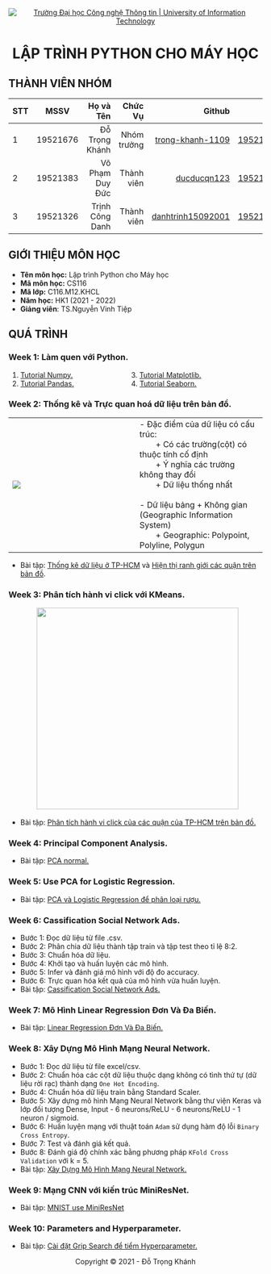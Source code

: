 <!-- Banner -->
<p align="center">
  <a href="https://www.uit.edu.vn/" title="Trường Đại học Công nghệ Thông tin" style="border: none;">
    <img src="https://i.imgur.com/WmMnSRt.png" alt="Trường Đại học Công nghệ Thông tin | University of Information Technology">
  </a>
</p>

<h1 align="center"><b>LẬP TRÌNH PYTHON CHO MÁY HỌC</b></h>

## THÀNH VIÊN NHÓM
| STT    | MSSV          | Họ và Tên              |Chức Vụ    | Github                                                  | Email                   |
| ------ |:-------------:| ----------------------:|----------:|--------------------------------------------------------:|-------------------------:
| 1      | 19521676      | Đỗ Trọng Khánh         |Nhóm trưởng|[trong-khanh-1109](https://github.com/trong-khanh-1109)  |19521676@gm.uit.edu.vn   |
| 2      | 19521383      | Võ Phạm Duy Đức        |Thành viên |[ducducqn123](https://github.com/ducducqn123)            |19521383@gm.uit.edu.vn   |
| 3      | 19521326      | Trịnh Công Danh        |Thành viên |[danhtrinh15092001](https://github.com/danhtrinh15092001)|19521326@gm.uit.edu.vn   |

## GIỚI THIỆU MÔN HỌC
* **Tên môn học:** Lập trình Python cho Máy học
* **Mã môn học:** CS116
* **Mã lớp:** C116.M12.KHCL
* **Năm học:** HK1 (2021 - 2022)
* **Giảng viên**: TS.Nguyễn Vinh Tiệp

## QUÁ TRÌNH
### Week 1: Làm quen với Python.
   1. [Tutorial Numpy.](Week_1/Tutorial_Numpy.ipynb) &emsp;&emsp;&emsp;&emsp;&emsp;&emsp;&emsp;&emsp;3. [Tutorial Matplotlib.](Week_1/Tutorial_Matplotlib.ipynb)
   2. [Tutorial Pandas.](Week_1/Tutorial_Pandas.ipynb) &emsp;&emsp;&emsp;&emsp;&emsp;&emsp;&emsp;&nbsp;&nbsp;&nbsp;4. [Tutorial Seaborn.](Week_1/Seaborn.ipynb)

### Week 2: Thống kê và Trực quan hoá dữ liệu trên bản đồ.
<table>
<tr>
  <td width='50%'>
    <img src='https://github.com/trong-khanh-1109/CS116.M12.KHCL/blob/ddb5fa11853bca660bb5c2b299f40a5e3a4109ae/Image/Week_2.png'></img>
  </td>
  <td>
    - Đặc điểm của dữ liệu có cấu trúc:</br>
    &emsp;&emsp;+ Có các trường(cột) có thuộc tính cố định</br>
    &emsp;&emsp;+ Ý nghĩa các trường không thay đổi</br>
    &emsp;&emsp;+ Dữ liệu thống nhất</br></br>
    - Dữ liệu bảng + Không gian (Geographic Information System)</br>
    &emsp;&emsp;+ Geographic: Polypoint, Polyline, Polygun</br>
  </td>
</tr>
  <table>
  
  - Bài tập: [Thống kê dữ liệu ở TP-HCM](Week_2/Thống_kê_dân_số_TPHCM.ipynb) và [Hiện thị ranh giới các quận trên bản đồ](Week_2/Hiển_thị_ranh_giới_quận_trên_bản_đồ.ipynb).
  
### Week 3: Phân tích hành vi click với KMeans.
  &emsp;&emsp;&emsp;&emsp;<img height=400 src='https://github.com/trong-khanh-1109/CS116.M12.KHCL/blob/86b5b5443b473b67e8f0eb98ec18d037b949e7ba/Image/week3.png'></img>
  
  - Bài tập: [Phân tích hành vi click của các quận của TP-HCM trên bản đồ.](https://github.com/trong-khanh-1109/CS116.M12.KHCL/blob/d3c6b14510918129373e294550cc6c9eb1d850c2/Week_3/Qu%C3%A1%20Tr%C3%ACnh/Pha%CC%82n_ti%CC%81ch_ha%CC%80nh_vi_click_vo%CC%9B%CC%81i_KMeans.ipynb)

### Week 4: Principal Component Analysis.
  - Bài tập: [PCA normal.](https://github.com/trong-khanh-1109/CS116.M12.KHCL/blob/929302dfdf9b663c53215b91cf3e46f7170727fe/Week_4/Qu%C3%A1%20Tr%C3%ACnh/PCA_homework_normal.ipynb)

### Week 5: Use PCA for Logistic Regression.
  - Bài tập: [PCA và Logistic Regression để phân loại rượu.](https://github.com/trong-khanh-1109/CS116.M12.KHCL/blob/2d4a945a324db20ed84f964ef98c2abad7424976/Qu%C3%A1%20Tr%C3%ACnh/Week_5/PCA_for_classification.ipynb)

### Week 6: Cassification Social Network Ads.
  - Bước 1: Đọc dữ liệu từ file .csv.
  - Bước 2: Phân chia dữ liệu thành tập train và tập test theo tỉ lệ 8:2.
  - Bước 3: Chuẩn hóa dữ liệu.
  - Bước 4: Khởi tạo và huấn luyện các mô hình.
  - Bước 5: Infer và đánh giá mô hình với độ đo accuracy.
  - Bước 6: Trực quan hóa kết quả của mô hình vừa huấn luyện.
  - Bài tập: [Cassification Social Network Ads.](https://github.com/trong-khanh-1109/CS116.M12.KHCL/blob/e128551e73927f2b0f1f7c1fa1d4c81d0d49b04a/Qu%C3%A1%20Tr%C3%ACnh/Week_6/Cassification_Social_Network_Ads.ipynb)

### Week 7: Mô Hình Linear Regression Đơn Và Đa Biến.
  - Bài tập: [Linear Regression Đơn Và Đa Biến.](https://github.com/trong-khanh-1109/CS116.M12.KHCL/blob/e6dfd22d013ffe03cdf50ccf59d6e41ef32f3d15/Qu%C3%A1%20Tr%C3%ACnh/Week_7/Linear_Regression.ipynb)

### Week 8: Xây Dựng Mô Hình Mạng Neural Network.
  - Bước 1: Đọc dữ liệu từ file excel/csv.
  - Bước 2: Chuẩn hóa các cột dữ liệu thuộc dạng không có tình thứ tự (dữ liệu rời rạc) thành dạng `One Hot Encoding`.
  - Bước 4: Chuẩn hóa dữ liệu train bằng Standard Scaler.
  - Bước 5: Xây dựng mô hình Mạng Neural Network bằng thư viện Keras và lớp đối tượng Dense, Input - 6 neurons/ReLU - 6 neurons/ReLU - 1 neuron / sigmoid.
  - Bước 6: Huấn luyện mạng với thuật toán `Adam` sử dụng hàm độ lỗi `Binary Cross Entropy`.
  - Bước 7: Test và đánh giá kết quả.
  - Bước 8: Đánh giá độ chính xác bằng phương pháp `KFold Cross Validation` với k = 5.
  - Bài tập: [Xây Dựng Mô Hình Mạng Neural Network.](https://github.com/trong-khanh-1109/CS116.M12.KHCL/blob/c50a69617ecfbc1dd2d324fb7f27d73281db30b6/Qu%C3%A1%20Tr%C3%ACnh/Week_8/Deep_Learning.ipynb)

### Week 9: Mạng CNN với kiến trúc MiniResNet.
  - Bài tập: [MNIST use MiniResNet](https://github.com/trong-khanh-1109/CS116.M12.KHCL/blob/f246025bde00f870bd4a410379aeb92458d337c8/Qu%C3%A1%20Tr%C3%ACnh/Week_9/CNN_MNIST.ipynb)

### Week 10: Parameters and Hyperparameter.
  - Bài tập: [Cài đặt Grip Search để tiểm Hyperparameter.](https://github.com/trong-khanh-1109/CS116.M12.KHCL/blob/01fe7d7934e6772d7a8d3adfcb641b4eafee1b72/Qu%C3%A1%20Tr%C3%ACnh/Week_10/Hyper_Parameter.ipynb)
<!-- Footer -->
<p align='center'>Copyright © 2021 - Đỗ Trọng Khánh</p>
